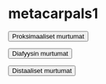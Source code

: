 # metacarpals1

<button class="green-button" id="metacarpals1_proksimaalinen">Proksimaaliset murtumat</button>

<button class="green-button" id="metacarpals1_diafyysi">Diafyysin murtumat</button>

<button class="green-button" id="metacarpals1_distaalinen">Distaaliset murtumat</button>

